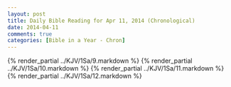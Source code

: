 ```yaml
---
layout: post
title: Daily Bible Reading for Apr 11, 2014 (Chronological)
date: 2014-04-11
comments: true
categories: [Bible in a Year - Chron]
---
```

{% render_partial ../KJV/1Sa/9.markdown %}
{% render_partial ../KJV/1Sa/10.markdown %}
{% render_partial ../KJV/1Sa/11.markdown %}
{% render_partial ../KJV/1Sa/12.markdown %}

